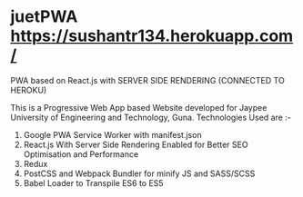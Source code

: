 # juetPWA  https://sushantr134.herokuapp.com/
PWA based on React.js with SERVER SIDE RENDERING (CONNECTED TO HEROKU)

This is a Progressive Web App based Website developed for Jaypee University of Engineering and Technology, Guna.
Technologies Used are :-
1) Google PWA Service Worker with manifest.json
2) React.js With Server Side Rendering Enabled for Better SEO Optimisation and Performance
3) Redux 
4) PostCSS and Webpack Bundler for minify JS and SASS/SCSS
5) Babel Loader to Transpile ES6 to ES5
